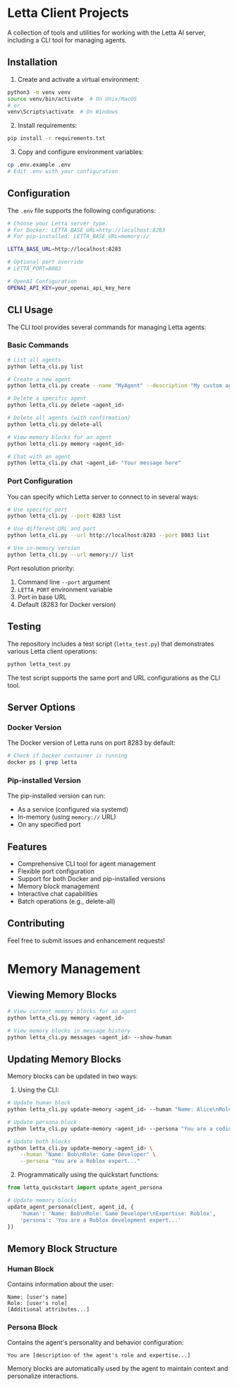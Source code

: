 # Letta Client Projects

A collection of tools and utilities for working with the Letta AI server, including a CLI tool for managing agents.

## Installation

1. Create and activate a virtual environment:
```bash
python3 -m venv venv
source venv/bin/activate  # On Unix/MacOS
# or
venv\Scripts\activate  # On Windows
```

2. Install requirements:
```bash
pip install -r requirements.txt
```

3. Copy and configure environment variables:
```bash
cp .env.example .env
# Edit .env with your configuration
```

## Configuration

The `.env` file supports the following configurations:

```bash
# Choose your Letta server type:
# For Docker: LETTA_BASE_URL=http://localhost:8283
# For pip-installed: LETTA_BASE_URL=memory://

LETTA_BASE_URL=http://localhost:8283

# Optional port override
# LETTA_PORT=8083

# OpenAI Configuration
OPENAI_API_KEY=your_openai_api_key_here
```

## CLI Usage

The CLI tool provides several commands for managing Letta agents:

### Basic Commands

```bash
# List all agents
python letta_cli.py list

# Create a new agent
python letta_cli.py create --name "MyAgent" --description "My custom agent"

# Delete a specific agent
python letta_cli.py delete <agent_id>

# Delete all agents (with confirmation)
python letta_cli.py delete-all

# View memory blocks for an agent
python letta_cli.py memory <agent_id>

# Chat with an agent
python letta_cli.py chat <agent_id> "Your message here"
```

### Port Configuration

You can specify which Letta server to connect to in several ways:

```bash
# Use specific port
python letta_cli.py --port 8283 list

# Use different URL and port
python letta_cli.py --url http://localhost:8283 --port 8083 list

# Use in-memory version
python letta_cli.py --url memory:// list
```

Port resolution priority:
1. Command line `--port` argument
2. `LETTA_PORT` environment variable
3. Port in base URL
4. Default (8283 for Docker version)

## Testing

The repository includes a test script (`letta_test.py`) that demonstrates various Letta client operations:

```bash
python letta_test.py
```

The test script supports the same port and URL configurations as the CLI tool.

## Server Options

### Docker Version
The Docker version of Letta runs on port 8283 by default:
```bash
# Check if Docker container is running
docker ps | grep letta
```

### Pip-installed Version
The pip-installed version can run:
- As a service (configured via systemd)
- In-memory (using `memory://` URL)
- On any specified port

## Features

- Comprehensive CLI tool for agent management
- Flexible port configuration
- Support for both Docker and pip-installed versions
- Memory block management
- Interactive chat capabilities
- Batch operations (e.g., delete-all)

## Contributing

Feel free to submit issues and enhancement requests!

# Memory Management

## Viewing Memory Blocks
```bash
# View current memory blocks for an agent
python letta_cli.py memory <agent_id>

# View memory blocks in message history
python letta_cli.py messages <agent_id> --show-human
```

## Updating Memory Blocks
Memory blocks can be updated in two ways:

1. Using the CLI:
```bash
# Update human block
python letta_cli.py update-memory <agent_id> --human "Name: Alice\nRole: Developer\nAge: 25"

# Update persona block
python letta_cli.py update-memory <agent_id> --persona "You are a coding expert..."

# Update both blocks
python letta_cli.py update-memory <agent_id> \
    --human "Name: Bob\nRole: Game Developer" \
    --persona "You are a Roblox expert..."
```

2. Programmatically using the quickstart functions:
```python
from letta_quickstart import update_agent_persona

# Update memory blocks
update_agent_persona(client, agent_id, {
    'human': 'Name: Bob\nRole: Game Developer\nExpertise: Roblox',
    'persona': 'You are a Roblox development expert...'
})
```

## Memory Block Structure

### Human Block
Contains information about the user:
```
Name: [user's name]
Role: [user's role]
[Additional attributes...]
```

### Persona Block
Contains the agent's personality and behavior configuration:
```
You are [description of the agent's role and expertise...]
```

Memory blocks are automatically used by the agent to maintain context and personalize interactions.
```
 